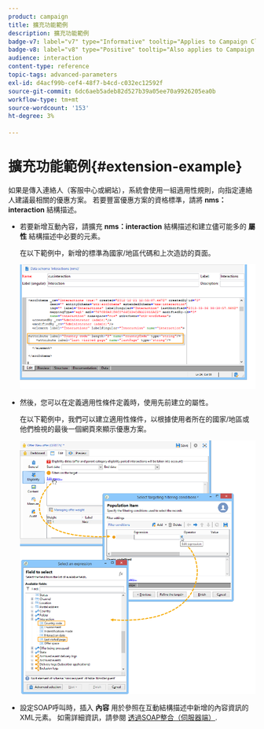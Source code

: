 ```yaml
---
product: campaign
title: 擴充功能範例
description: 擴充功能範例
badge-v7: label="v7" type="Informative" tooltip="Applies to Campaign Classic v7"
badge-v8: label="v8" type="Positive" tooltip="Also applies to Campaign v8"
audience: interaction
content-type: reference
topic-tags: advanced-parameters
exl-id: d4acf99b-cef4-48f7-b4cd-c032ec12592f
source-git-commit: 6dc6aeb5adeb82d527b39a05ee70a9926205ea0b
workflow-type: tm+mt
source-wordcount: '153'
ht-degree: 3%

---
```


# 擴充功能範例{#extension-example}



如果是傳入連絡人（客服中心或網站），系統會使用一組適用性規則，向指定連絡人建議最相關的優惠方案。 若要豐富優惠方案的資格標準，請將 **nms：interaction** 結構描述。

* 若要新增互動內容，請擴充 **nms：interaction** 結構描述和建立儘可能多的 **屬性** 結構描述中必要的元素。

   在以下範例中，新增的標準為國家/地區代碼和上次造訪的頁面。

   ![](assets/s_ncs_configuration_offer_schemas.png)

* 然後，您可以在定義適用性條件定義時，使用先前建立的屬性。

   在以下範例中，我們可以建立適用性條件，以根據使用者所在的國家/地區或他們檢視的最後一個網頁來顯示優惠方案。

   ![](assets/s_ncs_configuration_offer_context.png)

* 設定SOAP呼叫時，插入 **內容** 用於參照在互動結構描述中新增的內容資訊的XML元素。 如需詳細資訊，請參閱 [透過SOAP整合（伺服器端）](../../interaction/using/integration-via-soap--server-side-.md).
